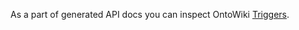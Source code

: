 As a part of generated API docs you can inspect OntoWiki [Triggers](http://144.76.4.180/doc/triggers.html).


